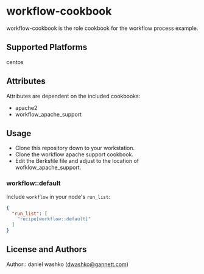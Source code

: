 # workflow-cookbook

workflow-cookbook is the role cookbook for the workflow process example.

## Supported Platforms

centos

## Attributes

Attributes are dependent on the included cookbooks:

 - apache2
 - workflow_apache_support

## Usage

 - Clone this repository down to your workstation. 
 - Clone the workflow apache support cookbook.
 - Edit the Berksfile file and adjust to the location of wofklow_apache_support.

### workflow::default

Include `workflow` in your node's `run_list`:

```json
{
  "run_list": [
    "recipe[workflow::default]"
  ]
}
```

## License and Authors

Author:: daniel washko (<dwashko@gannett.com>)
